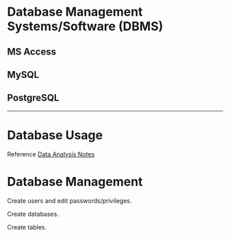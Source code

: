 # Database Management Systems/Software (DBMS)

## MS Access

## MySQL

## PostgreSQL

<hr>

# Database Usage

Reference [Data Analysis Notes](/notes/data-analysis.md)

# Database Management

Create users and edit passwords/privileges.

Create databases.

Create tables.
